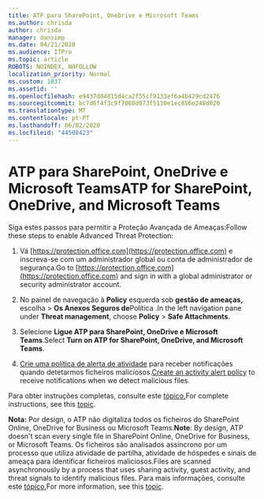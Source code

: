 ```yaml
---
title: ATP para SharePoint, OneDrive e Microsoft Teams
ms.author: chrisda
author: chrisda
manager: dansimp
ms.date: 04/21/2020
ms.audience: ITPro
ms.topic: article
ROBOTS: NOINDEX, NOFOLLOW
localization_priority: Normal
ms.custom: 1037
ms.assetid: ''
ms.openlocfilehash: e9437d04815d4ca2f55cf9133ef6a4b429cd2476
ms.sourcegitcommit: bc7d6f4f3c9f7060d073f5130e1ec856e248d020
ms.translationtype: MT
ms.contentlocale: pt-PT
ms.lasthandoff: 06/02/2020
ms.locfileid: "44508423"
---
```

# <a name="atp-for-sharepoint-onedrive-and-microsoft-teams"></a><span data-ttu-id="c02fc-102">ATP para SharePoint, OneDrive e Microsoft Teams</span><span class="sxs-lookup"><span data-stu-id="c02fc-102">ATP for SharePoint, OneDrive, and Microsoft Teams</span></span>

<span data-ttu-id="c02fc-103">Siga estes passos para permitir a Proteção Avançada de Ameaças:</span><span class="sxs-lookup"><span data-stu-id="c02fc-103">Follow these steps to enable Advanced Threat Protection:</span></span>

1. <span data-ttu-id="c02fc-104">Vá [https://protection.office.com](https://protection.office.com) e inscreva-se com um administrador global ou conta de administrador de segurança.</span><span class="sxs-lookup"><span data-stu-id="c02fc-104">Go to [https://protection.office.com](https://protection.office.com) and sign in with a global administrator or security administrator account.</span></span>

2. <span data-ttu-id="c02fc-105">No painel de navegação à **Policy** esquerda sob **gestão de ameaças,** escolha \> **Os Anexos Seguros de**Política .</span><span class="sxs-lookup"><span data-stu-id="c02fc-105">In the left navigation pane under **Threat management**, choose **Policy** \> **Safe Attachments**.</span></span>

3. <span data-ttu-id="c02fc-106">Selecione **Ligue ATP para SharePoint, OneDrive e Microsoft Teams**.</span><span class="sxs-lookup"><span data-stu-id="c02fc-106">Select **Turn on ATP for SharePoint, OneDrive, and Microsoft Teams**.</span></span>

4. <span data-ttu-id="c02fc-107">[Crie uma política de alerta de atividade](https://docs.microsoft.com/microsoft-365/compliance/create-activity-alerts) para receber notificações quando detetarmos ficheiros maliciosos.</span><span class="sxs-lookup"><span data-stu-id="c02fc-107">[Create an activity alert policy](https://docs.microsoft.com/microsoft-365/compliance/create-activity-alerts) to receive notifications when we detect malicious files.</span></span>

<span data-ttu-id="c02fc-108">Para obter instruções completas, consulte este [tópico.](https://docs.microsoft.com/microsoft-365/security/office-365-security/turn-on-atp-for-spo-odb-and-teams)</span><span class="sxs-lookup"><span data-stu-id="c02fc-108">For complete instructions, see this [topic](https://docs.microsoft.com/microsoft-365/security/office-365-security/turn-on-atp-for-spo-odb-and-teams).</span></span>

<span data-ttu-id="c02fc-109">**Nota:** Por design, o ATP não digitaliza todos os ficheiros do SharePoint Online, OneDrive for Business ou Microsoft Teams.</span><span class="sxs-lookup"><span data-stu-id="c02fc-109">**Note**: By design, ATP doesn't scan every single file in SharePoint Online, OneDrive for Business, or Microsoft Teams.</span></span> <span data-ttu-id="c02fc-110">Os ficheiros são analisados assíncrono por um processo que utiliza atividade de partilha, atividade de hóspedes e sinais de ameaça para identificar ficheiros maliciosos.</span><span class="sxs-lookup"><span data-stu-id="c02fc-110">Files are scanned asynchronously by a process that uses sharing activity, guest activity, and threat signals to identify malicious files.</span></span> <span data-ttu-id="c02fc-111">Para mais informações, consulte este [tópico.](https://docs.microsoft.com/microsoft-365/security/office-365-security/atp-for-spo-odb-and-teams)</span><span class="sxs-lookup"><span data-stu-id="c02fc-111">For more information, see this [topic](https://docs.microsoft.com/microsoft-365/security/office-365-security/atp-for-spo-odb-and-teams).</span></span>
